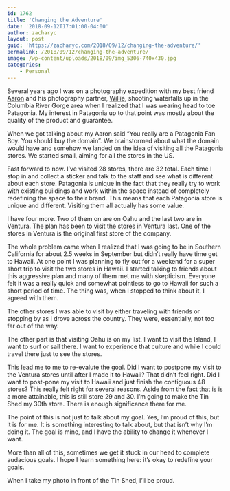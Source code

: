```yaml
---
id: 1762
title: 'Changing the Adventure'
date: '2018-09-12T17:01:00-04:00'
author: zacharyc
layout: post
guid: 'https://zacharyc.com/2018/09/12/changing-the-adventure/'
permalink: /2018/09/12/changing-the-adventure/
image: /wp-content/uploads/2018/09/img_5306-740x430.jpg
categories:
    - Personal
---
```


Several years ago I was on a photography expedition with my best friend [Aaro](https://www.aaronmphotography.com)[n](https://www.aaronmphotography.com) and his photography partner, [Willi](https://www.williehuangphotography.com)[e](https://www.williehuangphotography.com), shooting waterfalls up in the Columbia River Gorge area when I realized that I was wearing head to toe Patagonia. My interest in Patagonia up to that point was mostly about the quality of the product and guarantee.

When we got talking about my Aaron said “You really are a Patagonia Fan Boy. You should buy the domain”. We brainstormed about what the domain would have and somehow we landed on the idea of visiting all the Patagonia stores. We started small, aiming for all the stores in the US.

Fast forward to now. I’ve visited 28 stores, there are 32 total. Each time I stop in and collect a sticker and talk to the staff and see what is different about each store. Patagonia is unique in the fact that they really try to work with existing buildings and work within the space instead of completely redefining the space to their brand. This means that each Patagonia store is unique and different. Visiting them all actually has some value.

I have four more. Two of them on are on Oahu and the last two are in Ventura. The plan has been to visit the stores in Ventura last. One of the stores in Ventura is the original first store of the company.

The whole problem came when I realized that I was going to be in Southern California for about 2.5 weeks in September but didn’t really have time get to Hawaii. At one point I was planning to fly out for a weekend for a super short trip to visit the two stores in Hawaii. I started talking to friends about this aggressive plan and many of them met me with skepticism. Everyone felt it was a really quick and somewhat pointless to go to Hawaii for such a short period of time. The thing was, when I stopped to think about it, I agreed with them.

The other stores I was able to visit by either traveling with friends or stopping by as I drove across the country. They were, essentially, not too far out of the way.

The other part is that visiting Oahu is on my list. I want to visit the Island, I want to surf or sail there. I want to experience that culture and while I could travel there just to see the stores.

This lead me to me to re-evalute the goal. Did I want to postpone my visit to the Ventura stores until after I made it to Hawaii? That didn’t feel right. Did I want to post-pone my visit to Hawaii and just finish the contiguous 48 stores? This really felt right for several reasons. Aside from the fact that is is a more attainable, this is still store 29 and 30. I’m going to make the Tin Shed my 30th store. There is enough significance there for me.

The point of this is not just to talk about my goal. Yes, I’m proud of this, but it is for me. It is something interesting to talk about, but that isn’t why I’m doing it. The goal is mine, and I have the ability to change it whenever I want.

More than all of this, sometimes we get it stuck in our head to complete audacious goals. I hope I learn something here: it’s okay to redefine your goals.

When I take my photo in front of the Tin Shed, I’ll be proud.